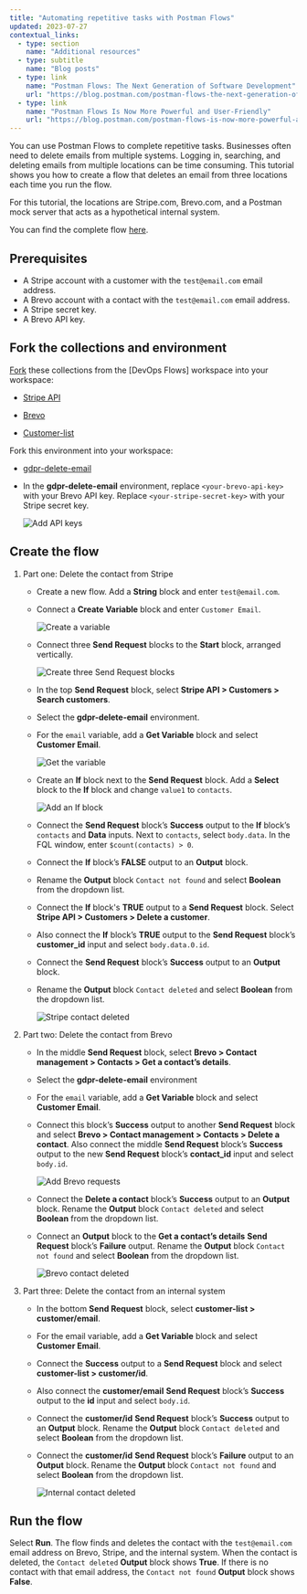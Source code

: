 ```yaml
---
title: "Automating repetitive tasks with Postman Flows"
updated: 2023-07-27
contextual_links:
  - type: section
    name: "Additional resources"
  - type: subtitle
    name: "Blog posts"
  - type: link
    name: "Postman Flows: The Next Generation of Software Development"
    url: "https://blog.postman.com/postman-flows-the-next-generation-of-software-development/"
  - type: link
    name: "Postman Flows Is Now More Powerful and User-Friendly"
    url: "https://blog.postman.com/postman-flows-is-now-more-powerful-and-user-friendly/"
---
```


You can use Postman Flows to complete repetitive tasks. Businesses often need to delete emails from multiple systems. Logging in, searching, and deleting emails from multiple locations can be time consuming. This tutorial shows you how to create a flow that deletes an email from three locations each time you run the flow.

For this tutorial, the locations are Stripe.com, Brevo.com, and a Postman mock server that acts as a hypothetical internal system.

You can find the complete flow [here](https://www.postman.com/postman/workspace/devops-flows/flow/6417a7608c4c54003a4ad899).

## Prerequisites

* A Stripe account with a customer with the `test@email.com` email address.
* A Brevo account with a contact with the `test@email.com` email address.
* A Stripe secret key.
* A Brevo API key.

## Fork the collections and environment

[Fork](/docs/collaborating-in-postman/using-version-control/forking-entities/) these collections from the [DevOps Flows] workspace into your workspace:

* [Stripe API](https://www.postman.com/postman/workspace/devops-flows/collection/23919558-28c83ecb-a721-46ae-af8f-a69cddd5007b?action=share&creator=21580188)

* [Brevo](https://www.postman.com/postman/workspace/devops-flows/collection/23919558-15fcd5b7-53b7-4979-81fa-a95fc3605a2f?action=share&creator=21580188)

* [Customer-list](https://www.postman.com/postman/workspace/devops-flows/collection/23919558-e6b506da-a612-4601-8a55-d3f4a4d37a31?action=share&creator=21580188)

Fork this environment into your workspace:

* [gdpr-delete-email](https://www.postman.com/postman/workspace/devops-flows/environment/21580188-d7306a24-e742-42e2-8bfd-d122bd1e52ca)

* In the **gdpr-delete-email** environment, replace `<your-brevo-api-key>` with your Brevo API key. Replace `<your-stripe-secret-key>` with your Stripe secret key.

    ![Add API keys](https://assets.postman.com/postman-docs/v10/flows-tut-rep-update-env-v10.jpg)

## Create the flow

1. Part one: Delete the contact from Stripe

    * Create a new flow. Add a **String** block and enter `test@email.com`.

    * Connect a **Create Variable** block and enter `Customer Email`.

        <img src="https://assets.postman.com/postman-docs/v10/flows-tut-rep-create-variable-v10.gif" alt="Create a variable" fetchpriority="low" loading="lazy" >

    * Connect three **Send Request** blocks to the **Start** block, arranged vertically.

        ![Create three Send Request blocks](https://assets.postman.com/postman-docs/v10/flows-tut-rep-3send-requests-v10.jpg)

    * In the top **Send Request** block, select **Stripe API > Customers > Search customers**.
    * Select the **gdpr-delete-email** environment.
    * For the `email` variable, add a **Get Variable** block and select **Customer Email**.

        <img src="https://assets.postman.com/postman-docs/v10/flows-tut-rep-get-variable-v10.gif" alt="Get the variable" fetchpriority="low" loading="lazy" >

    * Create an **If** block next to the **Send Request** block. Add a **Select** block to the **If** block and change `value1` to `contacts`.

        <img src="https://assets.postman.com/postman-docs/v10/flows-tut-rep-if-block-v10-2.gif" alt="Add an If block" fetchpriority="low" loading="lazy" >

    * Connect the **Send Request** block’s **Success** output to the **If** block’s `contacts` and **Data** inputs. Next to `contacts`, select `body.data`. In the FQL window, enter `$count(contacts) > 0`.
    * Connect the **If** block’s **FALSE** output to an **Output** block.
    * Rename the **Output** block `Contact not found` and select **Boolean** from the dropdown list.
    * Connect the **If** block's **TRUE** output to a **Send Request** block. Select **Stripe API > Customers > Delete a customer**.
    * Also connect the **If** block’s **TRUE** output to the **Send Request** block’s **customer_id** input and select `body.data.0.id`.
    * Connect the **Send Request** block’s **Success** output to an **Output** block.
    * Rename the **Output** block `Contact deleted` and select **Boolean** from the dropdown list.

        ![Stripe contact deleted](https://assets.postman.com/postman-docs/v10/flows-tut-rep-stripe-deleted-v10.jpg)

1. Part two: Delete the contact from Brevo

    * In the middle **Send Request** block, select **Brevo > Contact management > Contacts > Get a contact’s details**.
    * Select the **gdpr-delete-email** environment
    * For the `email` variable, add a **Get Variable** block and select **Customer Email**.
    * Connect this block’s **Success** output to another **Send Request** block and select **Brevo > Contact management > Contacts > Delete a contact**. Also connect the middle **Send Request** block’s **Success** output to the new **Send Request** block’s **contact_id** input and select `body.id`.

        ![Add Brevo requests](https://assets.postman.com/postman-docs/v10/flows-tut-rep-brevo-requests-v10.jpg)

    * Connect the **Delete a contact** block’s **Success** output to an **Output** block. Rename the **Output** block `Contact deleted` and select **Boolean** from the dropdown list.
    * Connect an **Output** block to the **Get a contact’s details** **Send Request** block’s **Failure** output. Rename the **Output** block `Contact not found` and select **Boolean** from the dropdown list.

        ![Brevo contact deleted](https://assets.postman.com/postman-docs/v10/flows-tut-rep-brevo-deleted-v10.jpg)

1. Part three: Delete the contact from an internal system

    * In the bottom **Send Request** block, select **customer-list > customer/email**.
    * For the email variable, add a **Get Variable** block and select **Customer Email**.
    * Connect the **Success** output to a **Send Request** block and select **customer-list > customer/id**.
    * Also connect the **customer/email** **Send Request** block’s **Success** output to the **id** input and select `body.id`.
    * Connect the **customer/id** **Send Request** block’s **Success** output to an **Output** block. Rename the **Output** block `Contact deleted` and select **Boolean** from the dropdown list.
    * Connect the **customer/id** **Send Request** block’s **Failure** output to an **Output** block. Rename the **Output** block `Contact not found` and select **Boolean** from the dropdown list.

        ![Internal contact deleted](https://assets.postman.com/postman-docs/v10/flows-tut-rep-internal-deleted-v10.jpg)

## Run the flow

Select **Run**. The flow finds and deletes the contact with the `test@email.com` email address on Brevo, Stripe, and the internal system. When the contact is deleted, the `Contact deleted` **Output** block shows **True**. If there is no contact with that email address, the `Contact not found` **Output** block shows **False**.
